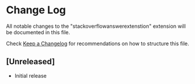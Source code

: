 # Change Log
All notable changes to the "stackoverflowanswerextenstion" extension will be documented in this file.

Check [Keep a Changelog](http://keepachangelog.com/) for recommendations on how to structure this file.

## [Unreleased]
- Initial release